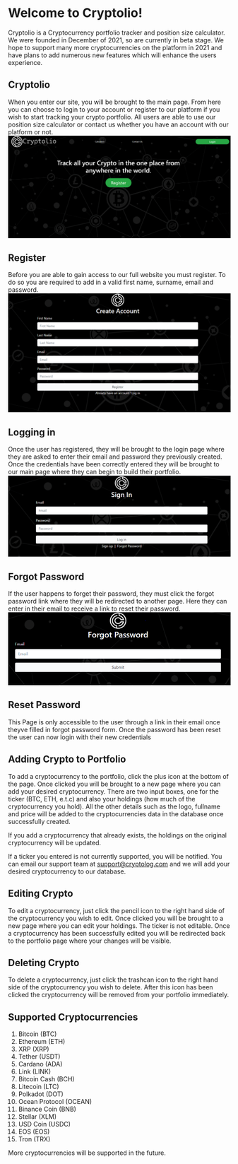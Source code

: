 # Welcome to Cryptolio!

Cryptolio is a Cryptocurrency portfolio tracker and position size calculator. We were founded in December of 2021, so are currently in beta stage. We hope to support many more cryptocurrencies on the platform in 2021 and have plans to add numerous new features which will enhance the users experience. 

## Cryptolio
When you enter our site, you will be brought to the main page. From here you can choose to login to your account or register to our platform if you wish to start tracking your crypto portfolio. All users are able to use our position size calculator or contact us whether you have an account with our platform or not.
![](Website_Images/Landing.PNG)

## Register
Before you are able to gain access to our full website you must register. To do so you are required to add in a valid first name, surname, email and password.
![](Website_Images/Register.PNG)

## Logging in
Once the user has registered, they will be brought to the login page where they are asked to enter their email and password they previously created. Once the credentials have been correctly entered they will be brought to our main page where they can begin to build their portfolio.
![](Website_Images/Login.PNG)

## Forgot Password
If the user happens to forget their password, they must click the forgot password link where they will be redirected to another page. Here they can enter in their email to receive a link to reset their password.
![](Website_Images/Forgot_Password.PNG)

## Reset Password 
This Page is only accessible to the user through a link in their email once theyve filled in forgot password form. Once the password has been reset the user can now login with their new credentials

## Adding Crypto to Portfolio
To add a cryptocurrency to the portfolio, click the plus icon at the bottom of the page. Once clicked you will be brought to a new page where you can add your desired cryptocurrency. There are two input boxes, one for the ticker (BTC, ETH, e.t.c) and also your holdings (how much of the cryptocurrency you hold). All the other details such as the logo, fullname and price will be added to the cryptocurrencies data in the database once successfully created.

If you add a cryptocurrency that already exists, the holdings on the original cryptocurrency will be updated.

If a ticker you entered is not currently supported, you will be notified. You can email our support team at support@cryptolog.com and we will add your desired cryptocurrency to our database.

## Editing Crypto
To edit a cryptocurrency, just click the pencil icon to the right hand side of the cryptocurrency you wish to edit. Once clicked you will be brought to a new page where you can edit your holdings. The ticker is not editable. Once a cryptocurrency has been successfully edited you will be redirected back to the portfolio page where your changes will be visible.

## Deleting Crypto
To delete a cryptocurrency, just click the trashcan icon to the right hand side of the cryptocurrency you wish to delete. After this icon has been clicked the cryptocurrency will be removed from your portfolio immediately.

## Supported Cryptocurrencies
1. Bitcoin (BTC)
2. Ethereum (ETH)
3. XRP (XRP)
4. Tether (USDT)
5. Cardano (ADA)
6. Link (LINK)
7. Bitcoin Cash (BCH)
8. Litecoin (LTC)
9. Polkadot (DOT)
10. Ocean Protocol (OCEAN)
11. Binance Coin (BNB)
12. Stellar (XLM)
13. USD Coin (USDC)
14. EOS (EOS)
15. Tron (TRX)

More cryptocurrencies will be supported in the future.
